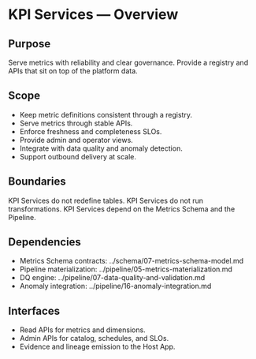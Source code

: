 # KPI Services — Overview

## Purpose
Serve metrics with reliability and clear governance.
Provide a registry and APIs that sit on top of the platform data.

## Scope
- Keep metric definitions consistent through a registry.
- Serve metrics through stable APIs.
- Enforce freshness and completeness SLOs.
- Provide admin and operator views.
- Integrate with data quality and anomaly detection.
- Support outbound delivery at scale.

## Boundaries
KPI Services do not redefine tables.
KPI Services do not run transformations.
KPI Services depend on the Metrics Schema and the Pipeline.

## Dependencies
- Metrics Schema contracts: ../schema/07-metrics-schema-model.md
- Pipeline materialization: ../pipeline/05-metrics-materialization.md
- DQ engine: ../pipeline/07-data-quality-and-validation.md
- Anomaly integration: ../pipeline/16-anomaly-integration.md

## Interfaces
- Read APIs for metrics and dimensions.
- Admin APIs for catalog, schedules, and SLOs.
- Evidence and lineage emission to the Host App.
